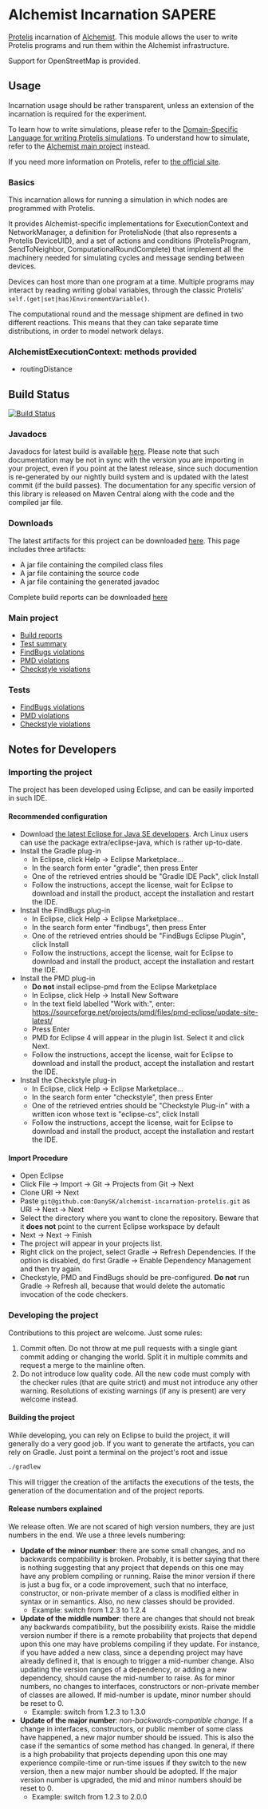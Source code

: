 # Alchemist Incarnation SAPERE

[Protelis][Protelis] incarnation of [Alchemist][Alchemist]. This module allows the user to write Protelis programs and run them within the Alchemist infrastructure.

Support for OpenStreetMap is provided.

## Usage

Incarnation usage should be rather transparent, unless an extension of the incarnation is required for the experiment.

To learn how to write simulations, please refer to the [Domain-Specific Language for writing Protelis simulations][PROTELIS-DSL]. To understand how to simulate, refer to the [Alchemist main project][alchemist-git] instead.

If you need more information on Protelis, refer to [the official site][Protelis].

### Basics

This incarnation allows for running a simulation in which nodes are programmed with Protelis.

It provides Alchemist-specific implementations for ExecutionContext and NetworkManager, a definition for ProtelisNode (that also represents a Protelis DeviceUID), and a set of actions and conditions (ProtelisProgram, SendToNeighbor, ComputationalRoundComplete) that implement all the machinery needed for simulating cycles and message sending between devices.

Devices can host more than one program at a time. Multiple programs may interact by reading writing global variables, through the classic Protelis' ``self.(get|set|has)EnvironmentVariable()``.

The computational round and the message shipment are defined in two different reactions. This means that they can take separate time distributions, in order to model network delays.

### AlchemistExecutionContext: methods provided

* routingDistance

## Build Status
[![Build Status](https://drone.io/github.com/DanySK/alchemist-incarnation-protelis/status.png)](https://drone.io/github.com/DanySK/alchemist-incarnation-protelis/latest)


### Javadocs

Javadocs for latest build is available [here][Javadoc]. Please note that such documentation may be not in sync with the version you are importing in your project, even if you point at the latest release, since such documention is re-generated by our nightly build system and is updated with the latest commit (if the build passes).
The documentation for any specific version of this library is released on Maven Central along with the code and the compiled jar file.


### Downloads

The latest artifacts for this project can be downloaded [here][Jars]. This page includes three artifacts:
* A jar file containing the compiled class files
* A jar file containing the source code
* A jar file containing the generated javadoc

Complete build reports can be downloaded [here][reports]


### Main project
* [Build reports][dashboard]
* [Test summary][test]
* [FindBugs violations][findbugs]
* [PMD violations][pmd]
* [Checkstyle violations][checkstyle]


### Tests
* [FindBugs violations][findbugs-test]
* [PMD violations][pmd-test]
* [Checkstyle violations][checkstyle-test]


## Notes for Developers


### Importing the project
The project has been developed using Eclipse, and can be easily imported in such IDE.


#### Recommended configuration
* Download [the latest Eclipse for Java SE developers][eclipse]. Arch Linux users can use the package extra/eclipse-java, which is rather up-to-date.
* Install the Gradle plug-in
	* In Eclipse, click Help -> Eclipse Marketplace...
	* In the search form enter "gradle", then press Enter
	* One of the retrieved entries should be "Gradle IDE Pack", click Install
	* Follow the instructions, accept the license, wait for Eclipse to download and install the product, accept the installation and restart the IDE.
* Install the FindBugs plug-in
	* In Eclipse, click Help -> Eclipse Marketplace...
	* In the search form enter "findbugs", then press Enter
	* One of the retrieved entries should be "FindBugs Eclipse Plugin", click Install
	* Follow the instructions, accept the license, wait for Eclipse to download and install the product, accept the installation and restart the IDE.
* Install the PMD plug-in
	* **Do not** install eclipse-pmd from the Eclipse Marketplace
	* In Eclipse, click Help -> Install New Software
	* In the text field labelled "Work with:", enter: https://sourceforge.net/projects/pmd/files/pmd-eclipse/update-site-latest/
	* Press Enter
	* PMD for Eclipse 4 will appear in the plugin list. Select it and click Next.
	* Follow the instructions, accept the license, wait for Eclipse to download and install the product, accept the installation and restart the IDE.
* Install the Checkstyle plug-in
	* In Eclipse, click Help -> Eclipse Marketplace...
	* In the search form enter "checkstyle", then press Enter
	* One of the retrieved entries should be "Checkstyle Plug-in" with a written icon whose text is "eclipse-cs", click Install
	* Follow the instructions, accept the license, wait for Eclipse to download and install the product, accept the installation and restart the IDE.


#### Import Procedure
* Open Eclipse
* Click File -> Import -> Git -> Projects from Git -> Next
* Clone URI -> Next
* Paste `git@github.com:DanySK/alchemist-incarnation-protelis.git` as URI -> Next -> Next
* Select the directory where you want to clone the repository. Beware that it **does not** point to the current Eclipse workspace by default
* Next -> Next -> Finish
* The project will appear in your projects list.
* Right click on the project, select Gradle -> Refresh Dependencies. If the option is disabled, do first Gradle -> Enable Dependency Management and then try again.
* Checkstyle, PMD and FindBugs should be pre-configured. **Do not** run Gradle -> Refresh all, because that would delete the automatic invocation of the code checkers.

### Developing the project
Contributions to this project are welcome. Just some rules:
1. Commit often. Do not throw at me pull requests with a single giant commit adding or changing the world. Split it in multiple commits and request a merge to the mainline often.
2. Do not introduce low quality code. All the new code must comply with the checker rules (that are quite strict) and must not introduce any other warning. Resolutions of existing warnings (if any is present) are very welcome instead.


#### Building the project
While developing, you can rely on Eclipse to build the project, it will generally do a very good job.
If you want to generate the artifacts, you can rely on Gradle. Just point a terminal on the project's root and issue

```bash
./gradlew
```

This will trigger the creation of the artifacts the executions of the tests, the generation of the documentation and of the project reports.


#### Release numbers explained
We release often. We are not scared of high version numbers, they are just numbers in the end.
We use a three levels numbering:

* **Update of the minor number**: there are some small changes, and no backwards compatibility is broken. Probably, it is better saying that there is nothing suggesting that any project that depends on this one may have any problem compiling or running. Raise the minor version if there is just a bug fix, or a code improvement, such that no interface, constructor, or non-private member of a class is modified either in syntax or in semantics. Also, no new classes should be provided.
	* Example: switch from 1.2.3 to 1.2.4 
* **Update of the middle number**: there are changes that should not break any backwards compatibility, but the possibility exists. Raise the middle version number if there is a remote probability that projects that depend upon this one may have problems compiling if they update. For instance, if you have added a new class, since a depending project may have already defined it, that is enough to trigger a mid-number change. Also updating the version ranges of a dependency, or adding a new dependency, should cause the mid-number to raise. As for minor numbers, no changes to interfaces, constructors or non-private member of classes are allowed. If mid-number is update, minor number should be reset to 0.
	* Example: switch from 1.2.3 to 1.3.0 
* **Update of the major number**: *non-backwards-compatible change*. If a change in interfaces, constructors, or public member of some class have happened, a new major number should be issued. This is also the case if the semantics of some method has changed. In general, if there is a high probability that projects depending upon this one may experience compile-time or run-time issues if they switch to the new version, then a new major number should be adopted. If the major version number is upgraded, the mid and minor numbers should be reset to 0.
	* Example: switch from 1.2.3 to 2.0.0 


[Alchemist]: http://danysk.github.io/alchemist/
[Protelis]: http://protelis.org/
[PROTELIS-DSL]: https://github.com/DanySK/alchemist-dsl-protelis
[alchemist-git]: https://github.com/DanySK/alchemist
[Javadoc]: http://137.204.107.70/alchemist-build/alchemist-incarnation-protelis/build/docs/javadoc/
[Jars]: https://drone.io/github.com/DanySK/alchemist-incarnation-protelis/files
[reports]: https://drone.io/github.com/DanySK/alchemist-incarnation-protelis/files/build/reports/reports.tar
[dashboard]: http://137.204.107.70/alchemist-build/alchemist-incarnation-protelis/build/reports/buildDashboard/
[test]: http://137.204.107.70/alchemist-build/alchemist-incarnation-protelis/build/reports/tests/
[checkstyle]: http://137.204.107.70/alchemist-build/alchemist-incarnation-protelis/build/reports/checkstyle/main.html
[checkstyle-test]: http://137.204.107.70/alchemist-build/alchemist-incarnation-protelis/build/reports/checkstyle/test.html
[findbugs]: http://137.204.107.70/alchemist-build/alchemist-incarnation-protelis/build/reports/findbugs/main.html
[findbugs-test]: http://137.204.107.70/alchemist-build/alchemist-incarnation-protelis/build/reports/findbugs/test.html
[pmd]: http://137.204.107.70/alchemist-build/alchemist-incarnation-protelis/build/reports/pmd/main.html
[pmd-test]: http://137.204.107.70/alchemist-build/alchemist-incarnation-protelis/build/reports/pmd/test.html
[eclipse]: https://eclipse.org/downloads/
